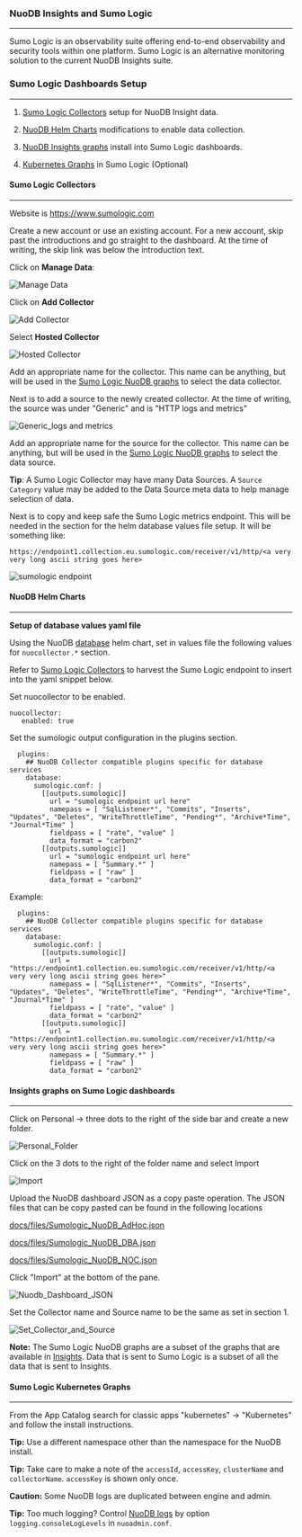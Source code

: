 ### NuoDB Insights and Sumo Logic

---

Sumo Logic is an observability suite offering end-to-end observability and security tools within one platform. Sumo Logic is an alternative monitoring solution to the current NuoDB Insights suite.

### Sumo Logic Dashboards Setup

---

1. [Sumo Logic Collectors](#sumo-logic-collectors) setup for NuoDB Insight data.

2. [NuoDB Helm Charts](#nuodb-helm-charts) modifications to enable data collection.

3. [NuoDB Insights graphs](#insights-graphs-on-sumo-logic-dashboards) install into Sumo Logic dashboards.

4. [Kubernetes Graphs](#sumo-logic-kubernetes-graphs) in Sumo Logic (Optional)

#### Sumo Logic Collectors

---

Website is https://www.sumologic.com

Create a new account or use an existing account. For a new account, skip past the introductions and go straight to the dashboard. At the time of writing, the skip link was below the introduction text.

Click on  **Manage Data**: 

![Manage Data](./docs/images/sumologic0.png)

Click on **Add Collector**

![Add Collector](./docs/images/sumologic1.png)

Select **Hosted Collector**

![Hosted Collector](./docs/images/sumologic2.png)

Add an appropriate name for the collector. This name can be anything, but will be used in the [Sumo Logic NuoDB graphs](#insights-graphs-on-sumo-logic-dashboards) to select the data collector. 

Next is to add a source to the newly created collector. At the time of writing, the source was under "Generic" and is  "HTTP logs and metrics"

![Generic_logs and metrics](./docs/images/sumologic4.png)

Add an appropriate name for the source for the collector. This name can be anything, but will be used in the [Sumo Logic NuoDB graphs](#insights-graphs-on-sumo-logic-dashboards) to select the data source.

**Tip**: A Sumo Logic Collector may have many Data Sources. A ```Source Category``` value may be added to the Data Source meta data to help manage selection of data.

Next is to copy and keep safe the Sumo Logic metrics endpoint. This will be needed in the section for the helm database values file setup. It will be something like:

```
https://endpoint1.collection.eu.sumologic.com/receiver/v1/http/<a very very long ascii string goes here>
```

![sumologic endpoint](./docs/images/sumologic6a.png)

#### NuoDB Helm Charts

---

**Setup of database values yaml file**

Using the NuoDB [database](https://github.com/nuodb/nuodb-helm-charts/blob/master/stable/database/README.md) helm chart, set in values file the following values for ```nuocollector.*``` section.

Refer to [Sumo Logic Collectors](#sumo-logic-collectors) to harvest the Sumo Logic endpoint to insert into the yaml snippet below.

Set nuocollector to be enabled.

```
nuocollector:
   enabled: true
```

Set the sumologic output configuration in the plugins section.

```
  plugins:
    ## NuoDB Collector compatible plugins specific for database services
    database:
      sumologic.conf: |
        [[outputs.sumologic]]
          url = "sumologic endpoint url here"
          namepass = [ "SqlListener*", "Commits", "Inserts", "Updates", "Deletes", "WriteThrottleTime", "Pending*", "Archive*Time", "Journal*Time" ]
          fieldpass = [ "rate", "value" ]
          data_format = "carbon2"
        [[outputs.sumologic]]
          url = "sumologic endpoint url here"
          namepass = [ "Summary.*" ]
          fieldpass = [ "raw" ]
          data_format = "carbon2"
```

Example:

```
  plugins:
    ## NuoDB Collector compatible plugins specific for database services
    database:
      sumologic.conf: |
        [[outputs.sumologic]]
          url = "https://endpoint1.collection.eu.sumologic.com/receiver/v1/http/<a very very long ascii string goes here>"
          namepass = [ "SqlListener*", "Commits", "Inserts", "Updates", "Deletes", "WriteThrottleTime", "Pending*", "Archive*Time", "Journal*Time" ]
          fieldpass = [ "rate", "value" ]
          data_format = "carbon2"
        [[outputs.sumologic]]
          url = "https://endpoint1.collection.eu.sumologic.com/receiver/v1/http/<a very very long ascii string goes here>"
          namepass = [ "Summary.*" ]
          fieldpass = [ "raw" ]
          data_format = "carbon2" 
```

#### Insights graphs on Sumo Logic dashboards

---

Click on Personal -> three dots to the right of the side bar and create a new folder.

![Personal_Folder](./docs/images/sumologic21.png)

Click on the 3 dots to the right of the folder name and select Import

![Import](./docs/images/sumologic22.png)

Upload the NuoDB dashboard JSON as a copy paste operation.  The JSON files that can be copy pasted can be found in the following locations

[docs/files/Sumologic_NuoDB_AdHoc.json](docs/files/Sumologic_NuoDB_AdHoc.json)

[docs/files/Sumologic_NuoDB_DBA.json](./docs/files/Sumologic_NuoDB_DBA.json)

[docs/files/Sumologic_NuoDB_NOC.json](./docs/files/Sumologic_NuoDB_NOC.json)

Click "Import" at the bottom of the pane.

 ![Nuodb_Dashboard_JSON](./docs/images/sumologic25.png)

Set the Collector name and Source name to be the same as set in section 1.

![Set_Collector_and_Source](./docs/images/sumologic26.png)

**Note:** The Sumo Logic NuoDB graphs are a subset of the graphs that are available in [Insights](https://github.com/nuodb/nuodb-insights/tree/master). Data that is sent to Sumo Logic is a subset of all the data that is sent to Insights. 

#### Sumo Logic Kubernetes Graphs

---

From the App Catalog search for classic apps "kubernetes" -> "Kubernetes" and follow the install instructions. 

**Tip:** Use a different namespace other than the namespace for the NuoDB install. 

**Tip:** Take care to make a note of the ```accessId```, ```accessKey```, ```clusterName``` and ```collectorName```.  ```accessKey``` is shown only once.

**Caution:** Some NuoDB logs are duplicated between engine and admin. 

**Tip:** Too much logging? Control [NuoDB logs](https://doc.nuodb.com/nuodb/latest/reference-information/configuration-files/host-properties-nuoadmin.conf/) by option ```logging.consoleLogLevels``` in ```nuoadmin.conf```.
